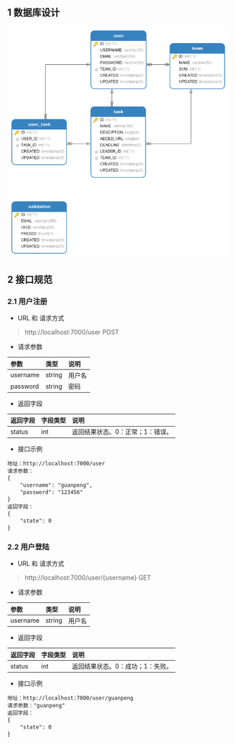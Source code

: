 ## 1 数据库设计

![](ER.png)

## 2 接口规范

### 2.1 用户注册

- URL 和 请求方式

> http://localhost:7000/user POST

- 请求参数

|参数|类型|说明|
|:----- |:-------|:----- |
|username |string |用户名 |
|password |string |密码 |

- 返回字段

|返回字段|字段类型|说明 |
|:----- |:------|:----------------------------- |
|status | int |返回结果状态。0：正常；1：错误。 |

- 接口示例

```
地址：http://localhost:7000/user
请求参数：
{
    "username": "guanpeng",
    "password": "123456"
}
返回字段：
{
    "state": 0
}
```

### 2.2 用户登陆

- URL 和 请求方式

> http://localhost:7000/user/{username} GET

- 请求参数

|参数|类型|说明|
|:----- |:-------|:----- |
|username |string |用户名 |

- 返回字段

|返回字段|字段类型|说明 |
|:----- |:------|:----------------------------- |
|status | int |返回结果状态。0：成功；1：失败。 |

- 接口示例

```
地址：http://localhost:7000/user/guanpeng
请求参数："guanpeng"
返回字段：
{
    "state": 0
}
```